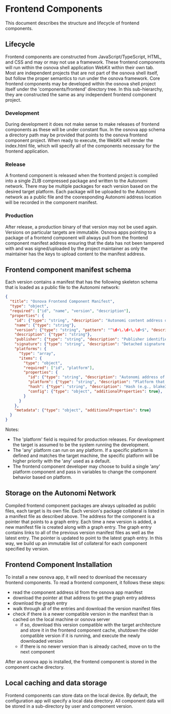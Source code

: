 # Frontend Components

This document describes the structure and lifecycle of frontend components.

## Lifecycle

Frontend components are constructed from JavaScript/TypeScript, HTML, and CSS and may or may not use a framework.
These frontend components will run within the osnova shell application WebKit within their own tab.
Most are independent projects that are not part of the osnova shell itself, but follow the proper semantics to run under the osnova framework.
Core frontend components may be developed within the osnova shell project itself under the 'components/frontend' directory tree.
In this sub-hierarchy, they are constructed the same as any independent frontend component project.

### Development

During development it does not make sense to make releases of frontend components as these will be under constant flux.
In the osnova app schema a directory path may be provided that points to the osnova frontend component project.
When ready to execute, the WebKit will render the index.html file, which will specify all of the components necessary for the frontend application.

### Release

A frontend component is released when the frontend project is compiled into a single ZLIB compressed package and written to the Autonomi network.
There may be multiple packages for each version based on the desired target platform.
Each package will be uploaded to the Autonomi network as a public file and the cooresponding Autonomi address location will be recorded in the component manifest.

### Production

After release, a production binary of that version may not be used again.
Versions on particular targets are immutable.
Osnova apps pointing to a package of a frontend component will always pull from the frontend component manifest address ensuring that the data has not been tampered with and was signed/uploaded by the project maintainer as only the maintainer has the keys to upload content to the manifest address.

## Frontend component manifest schema

Each version contains a manifest that has the following skeleton schema that is loaded as a public file to the Autonomi network:

```json
{
  "title": "Osnova Frontend Component Manifest",
  "type": "object",
  "required": ["id", "name", "version", "description"],
  "properties": {
    "id": {"type": "string", "description": "Autonomi content address of the manifest itself or a path on the local filesystem for development purposes"},
    "name": {"type": "string"},
    "version": {"type": "string", "pattern": "^\d+\.\d+\.\d+$", "description": "Semver; exact pinned version"},
    "description": {"type": "string"},
    "publisher": {"type": "string", "description": "Publisher identifier"},
    "signature": {"type": "string", "description": "Detached signature over canonical manifest"},
    "platforms": {
      "type": "array",
      "items": {
        "type": "object",
        "required": ["id", "platform"],
        "properties": {
          "id": {"type": "string", "description": "Autonomi address of the frontend component package"},
          "platform": {"type": "string", "description": "Platform that the frontend will run on. Could be Android, iOS, desktop, or all which is platform independent" },
          "hash": {"type": "string", "description": "Hash (e.g., blake3 base64) of the fetched artifact"},
          "config": {"type": "object", "additionalProperties": true},
        }
      }
    },
    "metadata": {"type": "object", "additionalProperties": true}
  }
}
```

Notes:
- The 'platform' field is required for production releases. For development the target is assumed to be the system running the development.
- The 'any' platform can run on any platform. If a specific platform is defined and matches the target machine, the specific platform will be higher priority with the 'any' used as a default.
- The frontend component developer may choose to build a single 'any' platform component and pass in variables to change the component behavior based on platform.

## Storage on the Autonomi Network

Compiled frontend component packages are always uploaded as public files, each target is its own file.
Each version's package collateral is listed in a manifest file as described above.
The address for the component is a pointer that points to a graph entry.
Each time a new version is added, a new manifest file is created along with a graph entry.
The graph entry contains links to all of the previous version manifest files as well as the latest entry.
The pointer is updated to point to the latest graph entry.
In this way, we build up an immutable list of collateral for each component specified by version.

## Frontend Component Installation

To install a new osnova app, it will need to download the necessary frontend components. To read a frontend component, it follows these steps:
- read the component address id from the osnova app manifest
- download the pointer at that address to get the graph entry address
- download the graph entry
- walk through all of the entries and download the version manifest files
- check if there is a newer compatible version in the manifest than is cached on the local machine or osnova server
  - if so, download this version compatible with the target architecture and store it in the frontend component cache, shutdown the older compatible version if it is running, and execute the newly downloaded version
  - if there is no newer version than is already cached, move on to the next component
  
After an osnova app is installed, the frontend component is stored in the component cache directory.

## Local caching and data storage

Frontend components can store data on the local device.
By default, the configuration app will specify a local data directory.
All component data will be stored in a sub-directory by user and component version.
